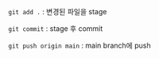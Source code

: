 `git add .` : 변경된 파일을 stage

`git commit` : stage 후 commit

`git push origin main` : main branch에 push